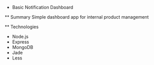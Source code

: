 * Basic Notification Dashboard

** Summary
Simple dashboard app for internal product management

** Technologies
- Node.js
- Express
- MongoDB
- Jade
- Less
